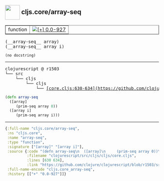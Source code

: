 ## <img width="48px" valign="middle" src="http://i.imgur.com/Hi20huC.png"> cljs.core/array-seq

 <table border="1">
<tr>
<td>function</td>
<td><a href="https://github.com/cljsinfo/api-refs/tree/0.0-927"><img valign="middle" alt="[+] 0.0-927" src="https://img.shields.io/badge/+-0.0--927-lightgrey.svg"></a> </td>
</tr>
</table>

 <samp>
(__array-seq__ array)<br>
(__array-seq__ array i)<br>
</samp>

```
(no docstring)
```

---

 <pre>
clojurescript @ r1503
└── src
    └── cljs
        └── cljs
            └── <ins>[core.cljs:630-634](https://github.com/clojure/clojurescript/blob/r1503/src/cljs/cljs/core.cljs#L630-L634)</ins>
</pre>

```clj
(defn array-seq
  ([array]
     (prim-seq array 0))
  ([array i]
     (prim-seq array i)))
```


---

```clj
{:full-name "cljs.core/array-seq",
 :ns "cljs.core",
 :name "array-seq",
 :type "function",
 :signature ["[array]" "[array i]"],
 :source {:code "(defn array-seq\n  ([array]\n     (prim-seq array 0))\n  ([array i]\n     (prim-seq array i)))",
          :filename "clojurescript/src/cljs/cljs/core.cljs",
          :lines [630 634],
          :link "https://github.com/clojure/clojurescript/blob/r1503/src/cljs/cljs/core.cljs#L630-L634"},
 :full-name-encode "cljs.core_array-seq",
 :history [["+" "0.0-927"]]}

```
